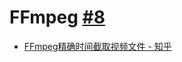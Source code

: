# FFmpeg [#8](https://github.com/vhxubo/blog/issues/8)

- [FFmpeg精确时间截取视频文件 - 知乎](https://zhuanlan.zhihu.com/p/27366331)